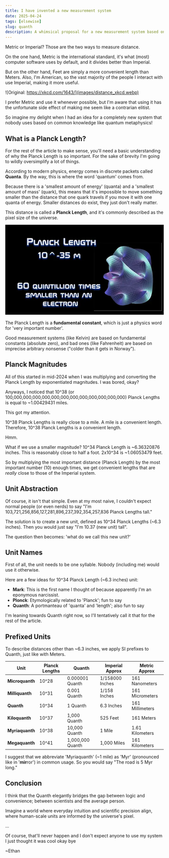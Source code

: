 ```yaml
---
title: I have invented a new measurement system
date: 2025-04-24
tags: [elsewise]
slug: quanth
description: A whimsical proposal for a new measurement system based on Planck lengths and quantum physics.
---
```


Metric or Imperial? Those are the two ways to measure distance.

On the one hand, Metric is the international standard, it's what (most) computer software uses by default, and it divides better than Imperial.

But on the other hand, Feet are simply a more convenient length than Meters. Also, I'm American, so the vast majority of the people I interact with use Imperial, making it more useful.

![Original: https://xkcd.com/1643/](images/distance_xkcd.webp)

I prefer Metric and use it whenever possible, but I'm aware that using it has the unfortunate side effect of making me seem like a contrarian elitist.

So imagine my delight when I had an idea for a completely new system that nobody uses based on common knowledge like quantum metaphysics!

## What is a Planck Length?

For the rest of the article to make sense, you'll need a basic understanding of why the Planck Length is so important. For the sake of brevity I'm going to wildly oversimplify a lot of things.

According to modern physics, energy comes in discrete packets called **Quanta**. By the way, this is where the word 'quantum' comes from.

Because there is a 'smallest amount of energy' (quanta) and a 'smallest amount of mass' (quark), this means that it's impossible to move something smaller than the distance that one quark travels if you move it with one quanta of energy. Smaller distances do exist, they just don't really matter.

This distance is called a **Planck Length**, and it's commonly described as the pixel size of the universe.

![The Planck Length](images/planck_length.webp)

The Planck Length is a **fundamental constant**, which is just a physics word for 'very important number'.

Good measurement systems (like Kelvin) are based on fundamental constants (absolute zero), and bad ones (like Fahrenheit) are based on imprecise arbitrary nonsense ("colder than it gets in Norway").

## Planck Magnitudes

All of this started in mid-2024 when I was multiplying and converting the Planck Length by exponentiated magnitudes. I was bored, okay?

Anyways, I noticed that 10^38 (or 100,000,000,000,000,000,000,000,000,000,000,000,000) Planck Lengths is equal to ~1.00429431 miles.

This got my attention.

10^38 Planck Lengths is really close to a mile. A mile is a convenient length. Therefore, 10^38 Planck Lengths is a convenient length.

Hmm.

What if we use a smaller magnitude? 10^34 Planck Length is ~6.36320876 inches. This is reasonably close to half a foot. 2x10^34 is ~1.06053479 feet.

So by multiplying the most important distance (Planck Length) by the most important number (10) enough times, we get convenient lengths that are *really* close to those of the Imperial system.

## Unit Abstraction

Of course, it isn't that simple. Even at my most naive, I couldn't expect normal people (or even nerds) to say "I'm 103,721,256,856,127,281,896,237,392,354,257,836 Planck Lengths tall."

The solution is to create a new unit, defined as 10^34 Planck Lengths (~6.3 inches). Then you would just say "I'm 10.37 (new unit) tall".

The question then becomes: 'what do we call this new unit?'

## Unit Names

First of all, the unit needs to be one syllable. Nobody (including me) would use it otherwise.

Here are a few ideas for 10^34 Planck Length (~6.3 inches) unit:

- **Mark**: This is the first name I thought of because apparently I'm an eponymous narcissist.
- **Plonck**: Etymologically related to 'Planck'; fun to say
- **Quanth**: A portmanteau of 'quanta' and 'length'; also fun to say

I'm leaning towards Quanth right now, so I'll tentatively call it that for the rest of the article.

## Prefixed Units

To describe distances other than ~6.3 inches, we apply SI prefixes to Quanth, just like with Meters.

| Unit           | Planck Lengths | Quanth           | Imperial Approx   | Metric Approx     |
|----------------|----------------|------------------|-------------------|-------------------|
| **Microquanth**| 10^28          | 0.000001 Quanth  | 1/158000 Inches   | 161 Nanometers    |
| **Milliquanth**| 10^31          | 0.001 Quanth     | 1/158 Inches      | 161 Micrometers   |
| **Quanth**     | 10^34          | 1 Quanth         | 6.3 Inches        | 161 Millimeters   |
| **Kiloquanth** | 10^37          | 1,000 Quanth     | 525 Feet          | 161 Meters        |
| **Myriaquanth**| 10^38          | 10,000 Quanth    | 1 Mile            | 1.61 Kilometers   |
| **Megaquanth** | 10^41          | 1,000,000 Quanth | 1,000 Miles       | 161 Kilometers    |

I suggest that we abbreviate 'Myriaquanth' (~1 mile) as 'Myr' (pronounced like in '**mir**ror') in common usage. So you would say "The road is 5 Myr long."

## Conclusion

I think that the Quanth elegantly bridges the gap between logic and convenience; between scientists and the average person.

Imagine a world where everyday intuition and scientific precision align, where human-scale units are informed by the universe's pixel.

...

Of course, that'll never happen and I don't expect anyone to use my system I just thought it was cool okay bye

~Ethan
